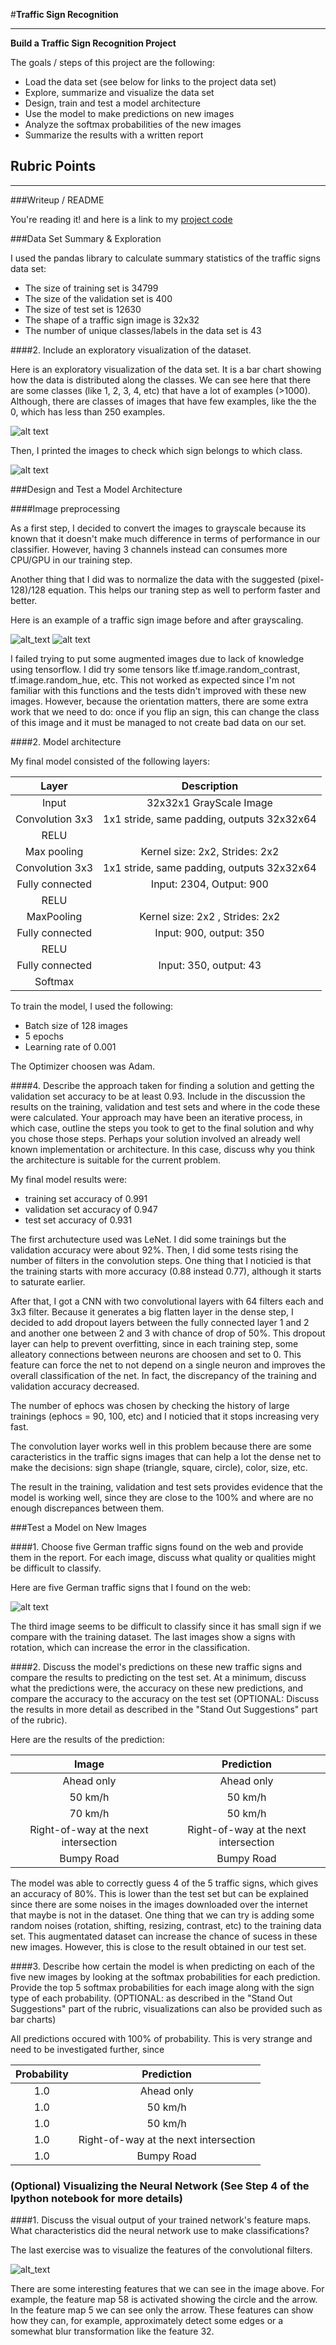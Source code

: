 #**Traffic Sign Recognition** 

---

**Build a Traffic Sign Recognition Project**

The goals / steps of this project are the following:
* Load the data set (see below for links to the project data set)
* Explore, summarize and visualize the data set
* Design, train and test a model architecture
* Use the model to make predictions on new images
* Analyze the softmax probabilities of the new images
* Summarize the results with a written report


[//]: # (Image References)

[image1]: ./writeup/classes_distribution.png "Visualization"
[image1a]: ./writeup/classes_examples.png "Examples"
[image2]: ./writeup/grayscale.png "Grayscaling"
[image4]: ./writeup/internet_images.png "New images from internet"
[image5]: ./writeup/features.png "Feature map of Conv1 Layer"


## Rubric Points

---
###Writeup / README

You're reading it! and here is a link to my [project code](https://github.com/diegopdomingos/nanodegree/blob/master/CarND-Traffic-Sign-Classifier-Project/Traffic_Sign_Classifier.ipynb)

###Data Set Summary & Exploration

I used the pandas library to calculate summary statistics of the traffic
signs data set:

* The size of training set is 34799
* The size of the validation set is 400
* The size of test set is 12630
* The shape of a traffic sign image is 32x32
* The number of unique classes/labels in the data set is 43

####2. Include an exploratory visualization of the dataset.

Here is an exploratory visualization of the data set. It is a bar chart showing how the data is distributed along the classes. We can see here that there are some classes (like 1, 2, 3, 4, etc) that have a lot of examples (>1000). Although, there are classes of images that have few examples, like the the 0, which has less than 250 examples.

![alt text][image1]


Then, I printed the images to check which sign belongs to which class.

![alt text][image1a]

###Design and Test a Model Architecture

####Image preprocessing

As a first step, I decided to convert the images to grayscale because its known that it doesn't make much difference in terms of performance in our classifier. However, having 3 channels instead can consumes more CPU/GPU in our training step.

Another thing that I did was to normalize the data with the suggested (pixel-128)/128 equation. This helps our traning step as well to perform faster and better.

Here is an example of a traffic sign image before and after grayscaling.

![alt_text][image4]
![alt text][image2]


I failed trying to put some augmented images due to lack of knowledge using tensorflow. I did try some tensors like tf.image.random_contrast, tf.image.random_hue, etc. This not worked as expected since I'm not familiar with this functions and the tests didn't improved with these new images. However, because the orientation matters, there are some extra work that we need to do: once if you flip an sign, this can change the class of this image and it must be managed to not create bad data on our set.



####2. Model architecture

My final model consisted of the following layers:

| Layer         		|     Description	        					| 
|:---------------------:|:---------------------------------------------:| 
| Input         		| 32x32x1 GrayScale Image   							| 
| Convolution 3x3     	| 1x1 stride, same padding, outputs 32x32x64 	|
| RELU					|												|
| Max pooling	      	| Kernel size: 2x2, Strides: 2x2 				|
| Convolution 3x3	    | 1x1 stride, same padding, outputs 32x32x64    									|
| Fully connected		| Input: 2304, Output: 900        									|
| RELU			| |
| MaxPooling		| Kernel size: 2x2 , Strides: 2x2|
| Fully connected	| Input: 900, output: 350 |
| RELU			| |
| Fully connected	| Input: 350, output: 43|
| Softmax				|         									|
 

To train the model, I used the following:

* Batch size of 128 images
* 5 epochs
* Learning rate of 0.001

The Optimizer choosen was Adam.

####4. Describe the approach taken for finding a solution and getting the validation set accuracy to be at least 0.93. Include in the discussion the results on the training, validation and test sets and where in the code these were calculated. Your approach may have been an iterative process, in which case, outline the steps you took to get to the final solution and why you chose those steps. Perhaps your solution involved an already well known implementation or architecture. In this case, discuss why you think the architecture is suitable for the current problem.

My final model results were:
* training set accuracy of 0.991
* validation set accuracy of 0.947
* test set accuracy of 0.931

The first archutecture used was LeNet. I did some trainings but the validation accuracy were about 92%. Then, I did some tests rising the number of filters in the convolution steps. One thing that I noticied is that the training starts with more accuracy (0.88 instead 0.77), although it starts to saturate earlier. 

After that, I got a CNN with two convolutional layers with 64 filters each and 3x3 filter. Because it generates a big flatten layer in the dense step, I decided to add dropout layers between the fully connected layer 1 and 2 and another one between 2 and 3 with chance of drop of 50%. This dropout layer can help to prevent overfitting, since in each training step, some alleatory connections between neurons are choosen and set to 0. This feature can force the net to not depend on a single neuron and improves the overall classification of the net. In fact, the discrepancy of the training and validation accuracy decreased.

The number of ephocs was chosen by checking the history of large trainings (ephocs = 90, 100, etc) and I noticied that it stops increasing very fast.

The convolution layer works well in this problem because there are some caracteristics in the traffic signs images that can help a lot the dense net to make the decisions: sign shape (triangle, square, circle), color, size, etc.

The result in the training, validation and test sets provides evidence that the model is working well, since they are close to the 100% and where are no enough discrepances between them.


###Test a Model on New Images

####1. Choose five German traffic signs found on the web and provide them in the report. For each image, discuss what quality or qualities might be difficult to classify.

Here are five German traffic signs that I found on the web:

![alt text][image4]

The third image seems to be difficult to classify since it has small sign if we compare with the training dataset. The last images show a signs with rotation, which can increase the error in the classification.

####2. Discuss the model's predictions on these new traffic signs and compare the results to predicting on the test set. At a minimum, discuss what the predictions were, the accuracy on these new predictions, and compare the accuracy to the accuracy on the test set (OPTIONAL: Discuss the results in more detail as described in the "Stand Out Suggestions" part of the rubric).

Here are the results of the prediction:

| Image			        |     Prediction	        					| 
|:---------------------:|:---------------------------------------------:| 
| Ahead only      		| Ahead only   									| 
| 50 km/h     			| 50 km/h										|
| 70 km/h					| 50 km/h											|
| Right-of-way at the next intersection	      		| Right-of-way at the next intersection					 				|
| Bumpy Road			| Bumpy Road      							|


The model was able to correctly guess 4 of the 5 traffic signs, which gives an accuracy of 80%. This is lower than the test set but can be explained since there are some noises in the images downloaded over the internet that maybe is not in the dataset. One thing that we can try is adding some random noises (rotation, shifting, resizing, contrast, etc) to the training data set. This augmentated dataset can increase the chance of sucess in these new images. However, this is close to the result obtained in our test set.

####3. Describe how certain the model is when predicting on each of the five new images by looking at the softmax probabilities for each prediction. Provide the top 5 softmax probabilities for each image along with the sign type of each probability. (OPTIONAL: as described in the "Stand Out Suggestions" part of the rubric, visualizations can also be provided such as bar charts)

All predictions occured with 100% of probability. This is very strange and need to be investigated further, since 


| Probability         	|     Prediction	        					| 
|:---------------------:|:---------------------------------------------:| 
| 1.0         			| Ahead only   									| 
| 1.0     				| 50 km/h 										|
| 1.0					| 50 km/h											|
| 1.0	      			| Right-of-way at the  next intersection					 				|
| 1.0				    | Bumpy Road      							|



### (Optional) Visualizing the Neural Network (See Step 4 of the Ipython notebook for more details)
####1. Discuss the visual output of your trained network's feature maps. What characteristics did the neural network use to make classifications?

The last exercise was to visualize the features of the convolutional filters. 

![alt_text][image5]

There are some interesting features that we can see in the image above. For example, the feature map 58 is activated showing the circle and the arrow. In the feature map 5 we can see only the arrow. These features can show how they can, for example, approximately detect some edges or a somewhat blur transformation like the feature 32.
